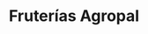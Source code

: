 ---
title: "Fruterías Agropal"
url: /valladolid/fruterias-agropal-paseo-de-zorrilla-2/
shop: frutería
---